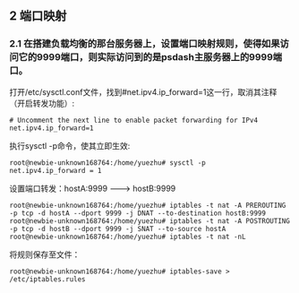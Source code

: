 ## 2 端口映射
### 2.1 在搭建负载均衡的那台服务器上，设置端口映射规则，使得如果访问它的9999端口，则实际访问到的是psdash主服务器上的9999端口。


打开/etc/sysctl.conf文件，找到#net.ipv4.ip_forward=1这一行，取消其注释（开启转发功能）:
```
# Uncomment the next line to enable packet forwarding for IPv4
net.ipv4.ip_forward=1
```

执行sysctl -p命令，使其立即生效:
```
root@newbie-unknown168764:/home/yuezhu# sysctl -p
net.ipv4.ip_forward = 1
```

设置端口转发：hostA:9999 ---> hostB:9999

```
root@newbie-unknown168764:/home/yuezhu# iptables -t nat -A PREROUTING  -p tcp -d hostA --dport 9999 -j DNAT --to-destination hostB:9999
root@newbie-unknown168764:/home/yuezhu# iptables -t nat -A POSTROUTING -p tcp -d hostB --dport 9999 -j SNAT --to-source hostA
root@newbie-unknown168764:/home/yuezhu# iptables -t nat -nL
```

将规则保存至文件：
```
root@newbie-unknown168764:/home/yuezhu# iptables-save > /etc/iptables.rules
```
